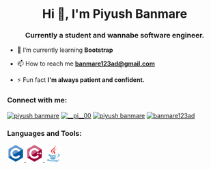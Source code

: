 <h1 align="center">Hi 👋, I'm Piyush Banmare</h1>
<h3 align="center">Currently a student and wannabe software engineer.</h3>

- 🌱 I’m currently learning **Bootstrap**

- 📫 How to reach me **banmare123ad@gmail.com**

- ⚡ Fun fact **I'm always patient and confident.**

<h3 align="left">Connect with me:</h3>
<p align="left">
<a href="https://fb.com/piyush banmare" target="blank"><img align="center" src="https://raw.githubusercontent.com/rahuldkjain/github-profile-readme-generator/neutral-icons/src/images/icons/Social/facebook.svg" alt="piyush banmare" height="30" width="40" /></a>
<a href="https://instagram.com/__pi__00" target="blank"><img align="center" src="https://raw.githubusercontent.com/rahuldkjain/github-profile-readme-generator/neutral-icons/src/images/icons/Social/instagram.svg" alt="__pi__00" height="30" width="40" /></a>
<a href="https://www.hackerrank.com/piyush banmare" target="blank"><img align="center" src="https://raw.githubusercontent.com/rahuldkjain/github-profile-readme-generator/neutral-icons/src/images/icons/Social/hackerrank.svg" alt="piyush banmare" height="30" width="40" /></a>
<a href="https://auth.geeksforgeeks.org/user/banmare123ad" target="blank"><img align="center" src="https://raw.githubusercontent.com/rahuldkjain/github-profile-readme-generator/neutral-icons/src/images/icons/Social/geeks-for-geeks.svg" alt="banmare123ad" height="30" width="40" /></a>
</p>

<h3 align="left">Languages and Tools:</h3>
<p align="left"> <a href="https://www.cprogramming.com/" target="_blank"> <img src="https://raw.githubusercontent.com/devicons/devicon/master/icons/c/c-original.svg" alt="c" width="40" height="40"/> </a> <a href="https://www.w3schools.com/cpp/" target="_blank"> <img src="https://raw.githubusercontent.com/devicons/devicon/master/icons/cplusplus/cplusplus-original.svg" alt="cplusplus" width="40" height="40"/> </a> <a href="https://www.java.com" target="_blank"> <img src="https://raw.githubusercontent.com/devicons/devicon/master/icons/java/java-original.svg" alt="java" width="40" height="40"/> </a> </p>
